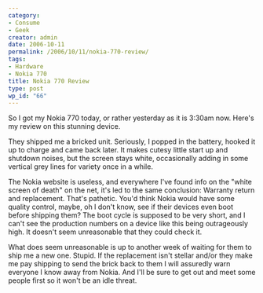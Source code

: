```yaml
---
category:
- Consume
- Geek
creator: admin
date: 2006-10-11
permalink: /2006/10/11/nokia-770-review/
tags:
- Hardware
- Nokia 770
title: Nokia 770 Review
type: post
wp_id: "66"
---
```


So I got my Nokia 770 today, or rather yesterday as it is 3:30am now.  Here's my review on this stunning device.

They shipped me a bricked unit.  Seriously, I popped in the battery, hooked it up to charge and came back later.  It makes cutesy little start up and shutdown noises, but the screen stays white, occasionally adding in some vertical grey lines for variety once in a while.

The Nokia website is useless, and everywhere I've found info on the "white screen of death" on the net, it's led to the same conclusion: Warranty return and replacement.  That's pathetic.  You'd think Nokia would have some quality control, maybe, oh I don't know, see if their devices even boot before shipping them?  The boot cycle is supposed to be very short, and I can't see the production numbers on a device like this being outrageously high.  It doesn't seem unreasonable that they could check it.

What does seem unreasonable is up to another week of waiting for them to ship me a new one. Stupid.  If the replacement isn't stellar and/or they make me pay shipping to send the brick back to them I will assuredly warn everyone I know away from Nokia.  And I'll be sure to get out and meet some people first so it won't be an idle threat.
